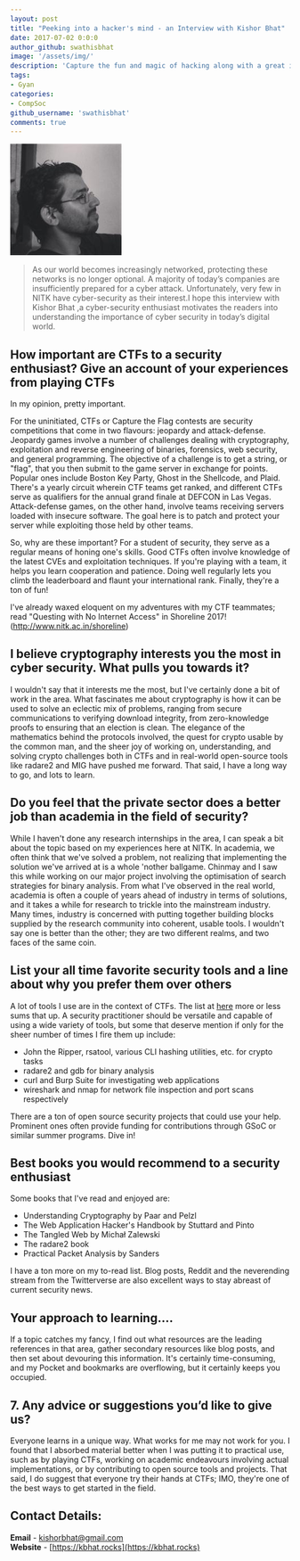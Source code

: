 ```yaml
---
layout: post
title: "Peeking into a hacker's mind - an Interview with Kishor Bhat"
date: 2017-07-02 0:0:0
author_github: swathisbhat
image: '/assets/img/'
description: 'Capture the fun and magic of hacking along with a great insight to the field of cyber-security through this interview with Kishor Bhat'
tags:
- Gyan
categories:
- CompSoc
github_username: 'swathisbhat'
comments: true
---
```


![Kishor Bhat](/gyan/assets/img/kishor-bhat-interview/kishor.jpg)

> As our world becomes increasingly networked, protecting these networks is no longer optional. A majority of today’s companies are insufficiently prepared for a cyber attack. Unfortunately, very few in NITK have cyber-security as their interest.I hope this interview with Kishor Bhat ,a cyber-security enthusiast motivates the readers into understanding the importance of cyber security in today’s digital world.


## How important are CTFs to a security enthusiast? Give an account of your experiences from playing CTFs

In my opinion, pretty important.

For the uninitiated, CTFs or Capture the Flag contests are security competitions that come in two flavours: jeopardy and attack-defense.
Jeopardy games involve a number of challenges dealing with cryptography, exploitation and reverse engineering of binaries, forensics, web security, and general programming. The objective of a challenge is to get a string, or "flag", that you then submit to the game server in exchange for points. Popular ones include Boston Key Party, Ghost in the Shellcode, and Plaid. There's a yearly circuit wherein CTF teams get ranked, and different CTFs serve as qualifiers for the annual grand finale at DEFCON in Las Vegas. Attack-defense games, on the other hand, involve teams receiving servers loaded with insecure software. The goal here is to patch and protect your server while exploiting those held by other teams.

So, why are these important? For a student of security, they serve as a regular means of honing one's skills. Good CTFs often involve knowledge of the latest CVEs and exploitation techniques. If you're playing with a team, it helps you learn cooperation and patience. Doing well regularly lets you climb the leaderboard and flaunt your international rank. Finally, they're a ton of fun!

I've already waxed eloquent on my adventures with my CTF teammates; read "Questing with No Internet Access" in Shoreline 2017! (http://www.nitk.ac.in/shoreline)


## I believe cryptography interests you the most in cyber security. What pulls you towards it?

I wouldn't say that it interests me the most, but I've certainly done a bit of work in the area. What fascinates me about cryptography is how it can be used to solve an eclectic mix of problems, ranging from secure communications to verifying download integrity, from zero-knowledge proofs to ensuring that an election is clean. The elegance of the mathematics behind the protocols involved, the quest for crypto usable by the common man, and the sheer joy of working on, understanding, and solving crypto challenges both in CTFs and in real-world open-source tools like radare2 and MIG have pushed me forward. That said, I have a long way to go, and lots to learn.


## Do you feel that the private sector does a better job than academia in the field of security?

While I haven't done any research internships in the area, I can speak a bit about the topic based on my experiences here at NITK. In academia, we often think that we've solved a problem, not realizing that implementing the solution we've arrived at is a whole 'nother ballgame. Chinmay and I saw this while working on our major project involving the optimisation of search strategies for binary analysis. From what I've observed in the real world, academia is often a couple of years ahead of industry in terms of solutions, and it takes a while for research to trickle into the mainstream industry. Many times, industry is concerned with putting together building blocks supplied by the research community into coherent, usable tools. I wouldn't say one is better than the other; they are two different realms, and two faces of the same coin.



## List your all time favorite security tools and a line about why you prefer them over others

A lot of tools I use are in the context of CTFs. The list at [here](https://github.com/zardus/ctf-tools) more or less sums that up. A security practitioner should be versatile and capable of using a wide variety of tools, but some that deserve mention if only for the sheer number of times I fire them up include:
- John the Ripper, rsatool, various CLI hashing utilities, etc. for crypto tasks
- radare2 and gdb for binary analysis
- curl and Burp Suite for investigating web applications
- wireshark and nmap for network file inspection and port scans respectively

There are a ton of open source security projects that could use your help. Prominent ones often provide funding for contributions through GSoC or similar summer programs. Dive in!


## Best books you would recommend to a security enthusiast

Some books that I've read and enjoyed are:
- Understanding Cryptography by Paar and Pelzl
- The Web Application Hacker's Handbook by Stuttard and Pinto
- The Tangled Web by Michał Zalewski
- The radare2 book
- Practical Packet Analysis by Sanders

I have a ton more on my to-read list. Blog posts, Reddit and the neverending stream from the Twitterverse are also excellent ways to stay abreast of current security news.

## Your approach to learning....

If a topic catches my fancy, I find out what resources are the leading references in that area, gather secondary resources like blog posts, and then set about devouring this information. It's certainly time-consuming, and my Pocket and bookmarks are overflowing, but it certainly keeps you occupied.  

## 7.  Any advice or suggestions you’d like to give us?

Everyone learns in a unique way. What works for me may not work for you. I found that I absorbed material better when I was putting it to practical use, such as by playing CTFs, working on academic endeavours involving actual implementations, or by contributing to open source tools and projects.
That said, I do suggest that everyone try their hands at CTFs; IMO, they're one of the best ways to get started in the field.


## Contact Details:
**Email** - [kishorbhat@gmail.com](mailto:kishorbhat@gmail.com)  
**Website** -  [https://kbhat.rocks](https://kbhat.rocks)  